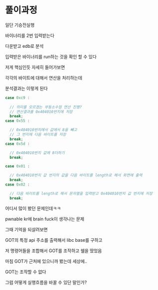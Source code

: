 # 풀이과정

일단 기승전실행

바이너리를 2번 입력받는다

다운받고 edb로 분석

입력받은 바이너리를 run하는 것을 확인 할 수 있다

저게 핵심인듯 자세히 들어가보면

각각의 바이트에 대해서 연산을 처리하는데

분석결과는 이렇게 된다

```C
case 0xc9 :
  
  // 의미를 모르겠는 부동소수점 연산 진행?
  // 연산결과를 0x404010번지에 저장
  break;
case 0x55 :

  // 0x404010번지에서 값에서 8을 뺴고
  // 그 번지에 다음 바이트를 저장
  break;
case 0x5d :

  // 0x404010번지 값에 8더하기
  break;

case 0x01 :

  // 0x404010번지 값 번지의 값을 다음 바이트를 length로 해서 화면에 출력
  break;
case 0x02 :

  // 다음 바이트를 length로 해서 문자열을 입력받고 0x404010번지 값 번지에 저장
  break;
```

어디서 많이 봤던 문제인데ㅋㅋ

pwnable kr에 brain fuck이 생각나는 문제

그때 기억을 되살려보면

GOT의 특정 api 주소를 출력해서 libc base를 구하고

저 명령어들을 조합해서 GOT를 조작하고 쉘을 땄었음

마침 GOT가 근처에 있으니까 봤는데 세상에..

GOT는 조작할 수 없다

그럼 어떻게 실행흐름을 바꿀 수 있단 말인가?
